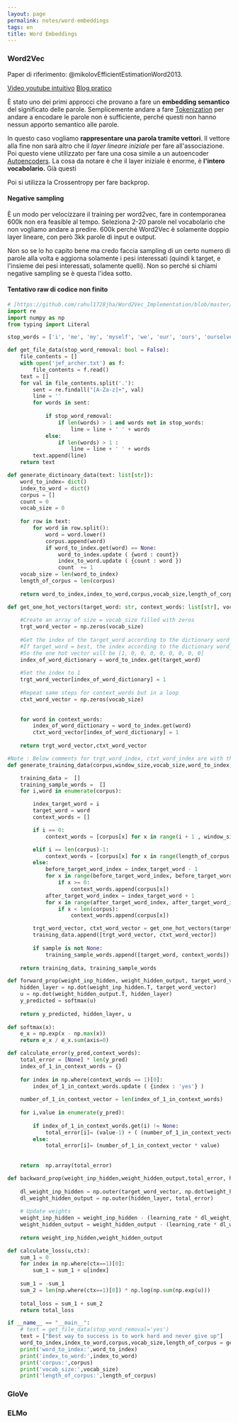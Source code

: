 ```yaml
---
layout: page
permalink: notes/word-embeddings
tags: en
title: Word Embeddings
---
```


### Word2Vec
Paper di riferimento: @mikolovEfficientEstimationWord2013.

[Video youtube intuitivo](https://www.youtube.com/watch?v=viZrOnJclY0&ab_channel=StatQuestwithJoshStarmer)
[Blog pratico](https://towardsdatascience.com/a-word2vec-implementation-using-numpy-and-python-d256cf0e5f28)

È stato uno dei primi approcci che provano a fare un **embedding semantico** del significato delle parole.
Semplicemente andare a fare [Tokenization](/notes/tokenization) per andare a encodare le parole non è sufficiente, perché questi non hanno nessun apporto semantico alle parole.

In questo caso vogliamo **rappresentare una parola tramite vettori**. Il vettore alla fine non sarà altro che il *layer lineare iniziale* per fare all'associazione. Poi questo viene utilizzato per fare una cosa simile a un autoencoder [Autoencoders](/notes/autoencoders).
La cosa da notare è che il layer iniziale è enorme, è **l'intero vocabolario.**
Già questi

Poi si utilizza la Crossentropy per fare backprop. 

#### Negative sampling
È un modo per velocizzare il training per word2vec, fare in contemporanea 600k non era feasible al tempo. Seleziona 2-20 parole nel vocabolario che non vogliamo andare a predire.
600k perché Word2Vec è solamente doppio layer lineare, con però 3kk parole di input e output.

Non so se lo ho capito bene ma credo faccia sampling di un certo numero di parole alla volta e aggiorna solamente i pesi interessati (quindi k target, e l'insieme dei pesi interessati, solamente quelli).
Non so perché si chiami negative sampling se è questa l'idea sotto.


#### Tentativo raw di codice non finito
```python
# [https://github.com/rahul1728jha/Word2Vec_Implementation/blob/master/Word_2_Vec.ipynb](https://github.com/rahul1728jha/Word2Vec_Implementation/blob/master/Word_2_Vec.ipynb)
import re
import numpy as np
from typing import Literal

stop_words = ['i', 'me', 'my', 'myself', 'we', 'our', 'ours', 'ourselves', 'you', "you're", "you've", "you'll", "you'd", 'your', 'yours', 'yourself', 'yourselves', 'he', 'him', 'his', 'himself', 'she', "she's", 'her', 'hers', 'herself', 'it', "it's", 'its', 'itself', 'they', 'them', 'their', 'theirs', 'themselves', 'what', 'which', 'who', 'whom', 'this', 'that', "that'll", 'these', 'those', 'am', 'is', 'are', 'was', 'were', 'be', 'been', 'being', 'have', 'has', 'had', 'having', 'do', 'does', 'did', 'doing', 'a', 'an', 'the', 'and', 'but', 'if', 'or', 'because', 'as', 'until', 'while', 'of', 'at', 'by', 'for', 'with', 'about', 'against', 'between', 'into', 'through', 'during', 'before', 'after', 'above', 'below', 'to', 'from', 'up', 'down', 'in', 'out', 'on', 'off', 'over', 'under', 'again', 'further', 'then', 'once', 'here', 'there', 'when', 'where', 'why', 'how', 'all', 'any', 'both', 'each', 'few', 'more', 'most', 'other', 'some', 'such', 'no', 'nor', 'not', 'only', 'own', 'same', 'so', 'than', 'too', 'very', 's', 't', 'can', 'will', 'just', 'don', "don't", 'should', "should've", 'now', 'd', 'll', 'm', 'o', 're', 've', 'y', 'ain', 'aren', "aren't", 'couldn', "couldn't", 'didn', "didn't", 'doesn', "doesn't", 'hadn', "hadn't", 'hasn', "has"]

def get_file_data(stop_word_removal: bool = False):
    file_contents = []
    with open('jef_archer.txt') as f:
        file_contents = f.read()
    text = []
    for val in file_contents.split('.'):
        sent = re.findall("[A-Za-z]+", val)
        line = ''
        for words in sent:
            
            if stop_word_removal: 
                if len(words) > 1 and words not in stop_words:
                    line = line + ' ' + words
            else:
                if len(words) > 1 :
                    line = line + ' ' + words
        text.append(line)
    return text

def generate_dictinoary_data(text: list[str]):
    word_to_index= dict()
    index_to_word = dict()
    corpus = []
    count = 0
    vocab_size = 0
    
    for row in text:
        for word in row.split():
            word = word.lower()
            corpus.append(word)
            if word_to_index.get(word) == None:
                word_to_index.update ( {word : count})
                index_to_word.update ( {count : word })
                count  += 1
    vocab_size = len(word_to_index)
    length_of_corpus = len(corpus)
    
    return word_to_index,index_to_word,corpus,vocab_size,length_of_corpus

def get_one_hot_vectors(target_word: str, context_words: list[str], vocab_size: int, word_to_index: dict[str, int]):
    
    #Create an array of size = vocab_size filled with zeros
    trgt_word_vector = np.zeros(vocab_size)
    
    #Get the index of the target_word according to the dictionary word_to_index. 
    #If target_word = best, the index according to the dictionary word_to_index is 0. 
    #So the one hot vector will be [1, 0, 0, 0, 0, 0, 0, 0, 0]
    index_of_word_dictionary = word_to_index.get(target_word) 
    
    #Set the index to 1
    trgt_word_vector[index_of_word_dictionary] = 1
    
    #Repeat same steps for context_words but in a loop
    ctxt_word_vector = np.zeros(vocab_size)
    
    
    for word in context_words:
        index_of_word_dictionary = word_to_index.get(word) 
        ctxt_word_vector[index_of_word_dictionary] = 1
        
    return trgt_word_vector,ctxt_word_vector

#Note : Below comments for trgt_word_index, ctxt_word_index are with the above sample text for understanding the code flow
def generate_training_data(corpus,window_size,vocab_size,word_to_index,length_of_corpus,sample=None):

    training_data =  []
    training_sample_words =  []
    for i,word in enumerate(corpus):

        index_target_word = i
        target_word = word
        context_words = []

        if i == 0:  
            context_words = [corpus[x] for x in range(i + 1 , window_size + 1)] 

        elif i == len(corpus)-1:
            context_words = [corpus[x] for x in range(length_of_corpus - 2 ,length_of_corpus -2 - window_size  , -1 )]
        else:
            before_target_word_index = index_target_word - 1
            for x in range(before_target_word_index, before_target_word_index - window_size , -1):
                if x >= 0:
                    context_words.append(corpus[x])
            after_target_word_index = index_target_word + 1
            for x in range(after_target_word_index, after_target_word_index + window_size):
                if x < len(corpus):
                    context_words.append(corpus[x])

        trgt_word_vector, ctxt_word_vector = get_one_hot_vectors(target_word,context_words,vocab_size,word_to_index)
        training_data.append([trgt_word_vector, ctxt_word_vector])   
        
        if sample is not None:
            training_sample_words.append([target_word, context_words])   
        
    return training_data, training_sample_words

def forward_prop(weight_inp_hidden, weight_hidden_output, target_word_vector):
    hidden_layer = np.dot(weight_inp_hidden.T, target_word_vector)
    u = np.dot(weight_hidden_output.T, hidden_layer)
    y_predicted = softmax(u)
    
    return y_predicted, hidden_layer, u
  
def softmax(x):
    e_x = np.exp(x - np.max(x))
    return e_x / e_x.sum(axis=0)

def calculate_error(y_pred,context_words):
    total_error = [None] * len(y_pred)
    index_of_1_in_context_words = {}
    
    for index in np.where(context_words == 1)[0]:
        index_of_1_in_context_words.update ( {index : 'yes'} )
        
    number_of_1_in_context_vector = len(index_of_1_in_context_words)
    
    for i,value in enumerate(y_pred):
        
        if index_of_1_in_context_words.get(i) != None:
            total_error[i]= (value-1) + ( (number_of_1_in_context_vector -1) * value)
        else:
            total_error[i]= (number_of_1_in_context_vector * value)
            
            
    return  np.array(total_error)

def backward_prop(weight_inp_hidden,weight_hidden_output,total_error, hidden_layer, target_word_vector,learning_rate):
    
    dl_weight_inp_hidden = np.outer(target_word_vector, np.dot(weight_hidden_output, total_error.T))
    dl_weight_hidden_output = np.outer(hidden_layer, total_error)
    
    # Update weights
    weight_inp_hidden = weight_inp_hidden - (learning_rate * dl_weight_inp_hidden)
    weight_hidden_output = weight_hidden_output - (learning_rate * dl_weight_hidden_output)
    
    return weight_inp_hidden,weight_hidden_output

def calculate_loss(u,ctx):
    sum_1 = 0
    for index in np.where(ctx==1)[0]:
        sum_1 = sum_1 + u[index]
    
    sum_1 = -sum_1
    sum_2 = len(np.where(ctx==1)[0]) * np.log(np.sum(np.exp(u)))
    
    total_loss = sum_1 + sum_2
    return total_loss

if __name__ == "__main__":
    # text = get_file_data(stop_word_removal='yes')
    text = ["Best way to success is to work hard and never give up"]
    word_to_index,index_to_word,corpus,vocab_size,length_of_corpus = generate_dictinoary_data(text)
    print('word_to_index:',word_to_index)
    print('index_to_word:',index_to_word)
    print('corpus:',corpus)
    print('vocab_size:',vocab_size)
    print('length_of_corpus:',length_of_corpus)
```


### GloVe

### ELMo